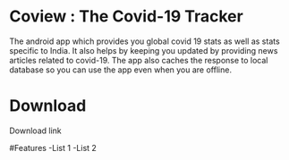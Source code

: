 # Coview : The Covid-19 Tracker
The android app which provides you global covid 19 stats as well as stats specific to India. It also helps by keeping you updated by providing news articles related to covid-19. The app also caches the response to local database so you can use the app even when you are offline.

# Download
Download link

#Features
-List 1
-List 2


